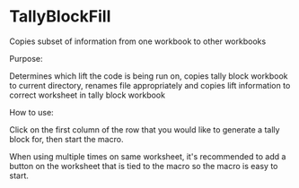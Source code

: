 # TallyBlockFill
Copies subset of information from one workbook to other workbooks

Purpose:

Determines which lift the code is being run on, copies tally block workbook to current directory, renames file appropriately and 
copies lift information to correct worksheet in tally block workbook
  
How to use:

Click on the first column of the row that you would like to generate a tally block for, then start the macro.

When using multiple times on same worksheet, it's recommended to add a button on the worksheet that is tied to the macro so the macro
is easy to start.
